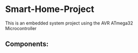 # Smart-Home-Project
This is an embedded system project using the AVR ATmega32 Microcontroller

## Components:
